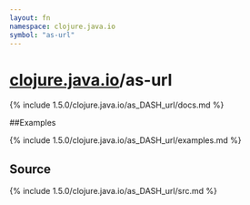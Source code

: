 ```yaml
---
layout: fn
namespace: clojure.java.io
symbol: "as-url"
---
```


# [clojure.java.io](../)/as-url

{% include 1.5.0/clojure.java.io/as_DASH_url/docs.md %}

##Examples

{% include 1.5.0/clojure.java.io/as_DASH_url/examples.md %}
## Source
{% include 1.5.0/clojure.java.io/as_DASH_url/src.md %}

